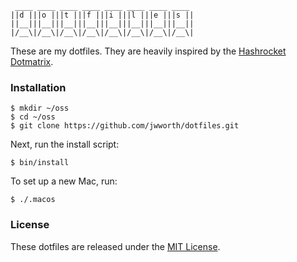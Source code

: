 ```
 ____ ____ ____ ____ ____ ____ ____ ____
||d |||o |||t |||f |||i |||l |||e |||s ||
||__|||__|||__|||__|||__|||__|||__|||__||
|/__\|/__\|/__\|/__\|/__\|/__\|/__\|/__\|
```

These are my dotfiles. They are heavily inspired by the [Hashrocket
Dotmatrix][dotmatrix].

### Installation

```
$ mkdir ~/oss
$ cd ~/oss
$ git clone https://github.com/jwworth/dotfiles.git
```

Next, run the install script:

```
$ bin/install
```

To set up a new Mac, run:

```
$ ./.macos
```

### License

These dotfiles are released under the [MIT License][mit].

[dotmatrix]: https://github.com/hashrocket/dotmatrix
[mit]: http://www.opensource.org/licenses/MIT
